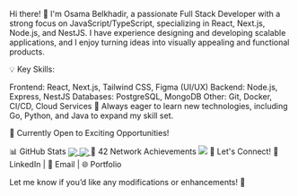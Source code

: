 Hi there! 👋
I'm Osama Belkhadir, a passionate Full Stack Developer with a strong focus on JavaScript/TypeScript, specializing in React, Next.js, Node.js, and NestJS. I have experience designing and developing scalable applications, and I enjoy turning ideas into visually appealing and functional products.

💡 Key Skills:

Frontend: React, Next.js, Tailwind CSS, Figma (UI/UX)
Backend: Node.js, Express, NestJS
Databases: PostgreSQL, MongoDB
Other: Git, Docker, CI/CD, Cloud Services
🚀 Always eager to learn new technologies, including Go, Python, and Java to expand my skill set.

📌 Currently Open to Exciting Opportunities!

📊 GitHub Stats
<a href="https://github.com/osamabel?tab=repositories"> <img align="center" src="https://github-readme-stats.vercel.app/api/top-langs/?username=osamabel&theme=dark&layout=compact"/> </a> <a href="https://github.com/osamabel?tab=repositories"> <img align="center" src="https://github-readme-stats.vercel.app/api?username=osamabel&show_icons=true&theme=dark&line_height=27"> </a>
🎯 42 Network Achievements
<img src="https://badge42.vercel.app/api/v2/cl5chp2a0010209l7nx7q6lnn/stats?cursusId=21&coalitionId=75" />
🔗 Let's Connect!
💼 LinkedIn | 📧 Email | 🌐 Portfolio

Let me know if you’d like any modifications or enhancements! 🚀

